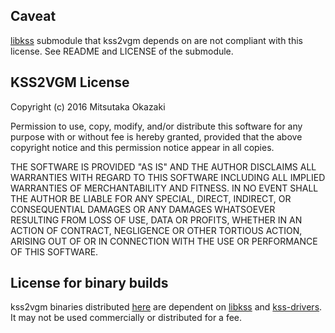 ## Caveat
[libkss] submodule that kss2vgm depends on are not compliant with this license. 
See README and LICENSE of the submodule.

## KSS2VGM License 

Copyright (c) 2016 Mitsutaka Okazaki

Permission to use, copy, modify, and/or distribute this software for any
purpose with or without fee is hereby granted, provided that the above
copyright notice and this permission notice appear in all copies.

THE SOFTWARE IS PROVIDED "AS IS" AND THE AUTHOR DISCLAIMS ALL WARRANTIES
WITH REGARD TO THIS SOFTWARE INCLUDING ALL IMPLIED WARRANTIES OF
MERCHANTABILITY AND FITNESS. IN NO EVENT SHALL THE AUTHOR BE LIABLE FOR
ANY SPECIAL, DIRECT, INDIRECT, OR CONSEQUENTIAL DAMAGES OR ANY DAMAGES
WHATSOEVER RESULTING FROM LOSS OF USE, DATA OR PROFITS, WHETHER IN AN
ACTION OF CONTRACT, NEGLIGENCE OR OTHER TORTIOUS ACTION, ARISING OUT OF
OR IN CONNECTION WITH THE USE OR PERFORMANCE OF THIS SOFTWARE.

## License for binary builds

kss2vgm binaries distributed [here](https://github.com/digital-sound-antiques/kss2vgm/releases) 
are dependent on [libkss] and [kss-drivers]. It may not be used commercially or distributed for a fee.

[libkss]: https://github.com/digital-sound-antiques/libkss
[kss-drivers]: https://github.com/digital-sound-antiques/kss-drivers
